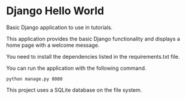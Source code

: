 # Django Hello World

Basic Django application to use in tutorials.

This application provides the basic Django functionality and displays a home page with a welcome message.

You need to install the dependencies listed in the requirements.txt file.

You can run the application with the following command.

```
python manage.py 8080
```

This project uses a SQLite database on the file system.